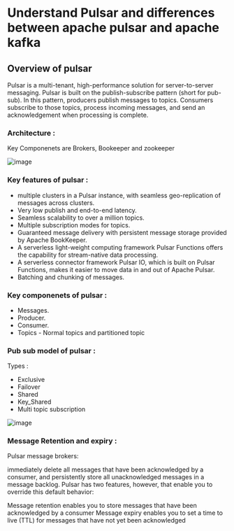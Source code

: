 # Understand Pulsar and differences between apache pulsar and apache kafka

## Overview of pulsar
Pulsar is a multi-tenant, high-performance solution for server-to-server messaging. Pulsar is built on the publish-subscribe pattern (short for pub-sub). In this pattern, producers publish messages to topics. Consumers subscribe to those topics, process incoming messages, and send an acknowledgement when processing is complete.


### Architecture :

Key Componenets are Brokers, Bookeeper and zookeeper

![image](https://user-images.githubusercontent.com/61533898/99557523-cccbec80-29e8-11eb-9123-90642248d2ad.png)

### Key features of pulsar :

- multiple clusters in a Pulsar instance, with seamless geo-replication of messages across clusters.
- Very low publish and end-to-end latency.
- Seamless scalability to over a million topics.
- Multiple subscription modes for topics.
- Guaranteed message delivery with persistent message storage provided by Apache BookKeeper.
- A serverless light-weight computing framework Pulsar Functions offers the capability for stream-native data processing.
- A serverless connector framework Pulsar IO, which is built on Pulsar Functions, makes it easier to move data in and out of Apache Pulsar.
- Batching and chunking of messages.


### Key componenets of pulsar :

- Messages.
- Producer.
- Consumer.
- Topics - Normal topics and partitioned topic

### Pub sub model of pulsar :

Types :
- Exclusive
- Failover
- Shared
- Key_Shared
- Multi topic subscription

![image](https://user-images.githubusercontent.com/61533898/99555738-a5742000-29e6-11eb-9f93-65c18104941d.png)


### Message Retention and expiry :

Pulsar message brokers:

immediately delete all messages that have been acknowledged by a consumer, and
persistently store all unacknowledged messages in a message backlog.
Pulsar has two features, however, that enable you to override this default behavior:

Message retention enables you to store messages that have been acknowledged by a consumer
Message expiry enables you to set a time to live (TTL) for messages that have not yet been acknowledged

